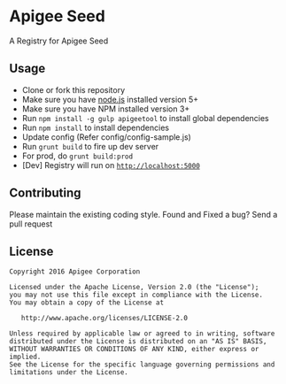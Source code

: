 # Apigee Seed

A Registry for Apigee Seed 

## Usage

- Clone or fork this repository
- Make sure you have [node.js](https://nodejs.org/) installed version 5+
- Make sure you have NPM installed version 3+
- Run `npm install -g gulp apigeetool` to install global dependencies
- Run `npm install` to install dependencies
- Update config (Refer config/config-sample.js)
- Run `grunt build` to fire up dev server
- For prod, do `grunt build:prod`
- [Dev] Registry will run on [`http://localhost:5000`](http://localhost:5000)

## Contributing

Please maintain the existing coding style. Found and Fixed a bug? Send a pull request

## License

    Copyright 2016 Apigee Corporation
    
    Licensed under the Apache License, Version 2.0 (the "License");
    you may not use this file except in compliance with the License.
    You may obtain a copy of the License at
    
       http://www.apache.org/licenses/LICENSE-2.0
    
    Unless required by applicable law or agreed to in writing, software
    distributed under the License is distributed on an "AS IS" BASIS,
    WITHOUT WARRANTIES OR CONDITIONS OF ANY KIND, either express or implied.
    See the License for the specific language governing permissions and
    limitations under the License.
